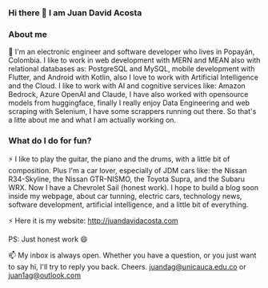 ### Hi there 👋 I am Juan David Acosta

<!--
**juandag97/juandag97** is a ✨ _special_ ✨ repository because its `README.md` (this file) appears on your GitHub profile.

Here are some ideas to get you started:

- 🔭 I’m currently working on ...
- 🌱 I’m currently learning ...
- 👯 I’m looking to collaborate on ...
- 🤔 I’m looking for help with ...
- 💬 Ask me about ...
- 📫 How to reach me: ...
- 😄 Pronouns: ...
- ⚡ Fun fact: ...
-->

### About me

🔭 I'm an electronic engineer and software developer who lives in Popayán, Colombia. I like to work in web development with MERN and MEAN also with relational databases as: PostgreSQL and MySQL, mobile development with Flutter, and Android with Kotlin, also I love to work with Artificial Intelligence and the Cloud. I like to work with AI and cognitive services like: Amazon Bedrock, Azure OpenAI and Claude, I have also worked with opensource models from huggingface, finally I really enjoy Data Engineering and web scraping with Selenium, I have some scrappers running out there. So that's a litte about me and what I am actually working on.

### What do I do for fun?

⚡ I like to play the guitar, the piano and the drums, with a little bit of composition. Plus I'm a car lover, especially of JDM cars like: the Nissan R34-Skyline, the Nissan GTR-NISMO, the Toyota Supra, and the Subaru WRX. Now I have a Chevrolet Sail (honest work). I hope to build a blog soon inside my webpage, about car tunning, electric cars, technology news, software development, artificial intelligence, and a little bit of everything.

⚡ Here it is my website: http://juandavidacosta.com

PS: Just honest work 😄

📫 My inbox is always open. Whether you have a question, or you just want to say hi, I'll try to reply you back. Cheers.
juandag@unicauca.edu.co or juan1ag@outlook.com
